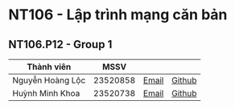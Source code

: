 # NT106 - Lập trình mạng căn bản
## NT106.P12 - Group 1

| Thành viên           | MSSV      |                                        |                           |
|----------------------|-----------|----------------------------------------|---------------------------|
| Nguyễn Hoàng Lộc     | 23520858  | [Email](mailto:23520858@gm.uit.edu.vn) |[Github](https://github.com/locnh8)|
| Huỳnh Minh Khoa      | 23520738  | [Email](mailto:23520738@gm.uit.edu.vn) |[Github](https://github.com/khoahm6)|


<!--
**nt106-group1/nt106-group1** is a ✨ _special_ ✨ repository because its `README.md` (this file) appears on your GitHub profile.

Here are some ideas to get you started:

- 🔭 I’m currently working on ...
- 🌱 I’m currently learning ...
- 👯 I’m looking to collaborate on ...
- 🤔 I’m looking for help with ...
- 💬 Ask me about ...
- 📫 How to reach me: ...
- 😄 Pronouns: ...
- ⚡ Fun fact: ...
-->
